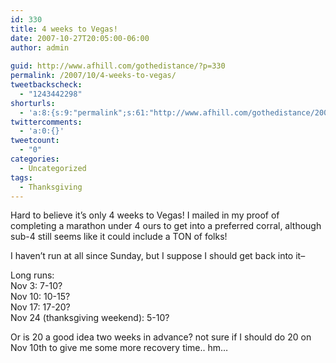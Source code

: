 ```yaml
---
id: 330
title: 4 weeks to Vegas!
date: 2007-10-27T20:05:00-06:00
author: admin
  
guid: http://www.afhill.com/gothedistance/?p=330
permalink: /2007/10/4-weeks-to-vegas/
tweetbackscheck:
  - "1243442298"
shorturls:
  - 'a:8:{s:9:"permalink";s:61:"http://www.afhill.com/gothedistance/2007/10/4-weeks-to-vegas/";s:7:"tinyurl";s:25:"http://tinyurl.com/alesb4";s:4:"isgd";s:17:"http://is.gd/h9yh";s:5:"bitly";s:18:"http://bit.ly/z4Cc";s:5:"snipr";s:22:"http://snipr.com/aoxmx";s:5:"snurl";s:22:"http://snurl.com/aoxmx";s:7:"snipurl";s:24:"http://snipurl.com/aoxmx";s:4:"trim";s:17:"http://tr.im/cj5d";}'
twittercomments:
  - 'a:0:{}'
tweetcount:
  - "0"
categories:
  - Uncategorized
tags:
  - Thanksgiving
---
```

Hard to believe it&#8217;s only 4 weeks to Vegas! I mailed in my proof of completing a marathon under 4 ours to get into a preferred corral, although sub-4 still seems like it could include a TON of folks!

I haven&#8217;t run at all since Sunday, but I suppose I should get back into it&#8211; 

Long runs:  
Nov 3: 7-10?  
Nov 10: 10-15?  
Nov 17: 17-20?  
Nov 24 (thanksgiving weekend): 5-10?

Or is 20 a good idea two weeks in advance? not sure if I should do 20 on Nov 10th to give me some more recovery time.. hm&#8230;